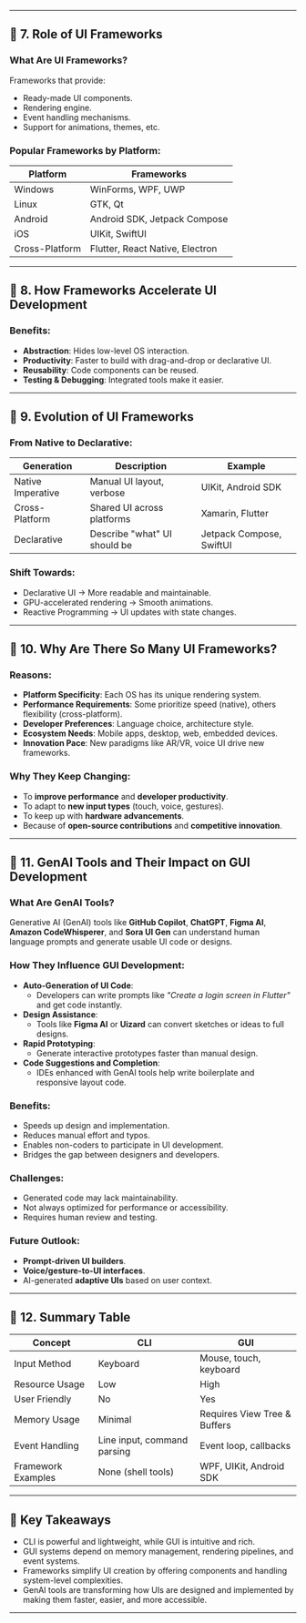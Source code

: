 
---

## 🔹 7. Role of UI Frameworks

### What Are UI Frameworks?

Frameworks that provide:
- Ready-made UI components.
- Rendering engine.
- Event handling mechanisms.
- Support for animations, themes, etc.

### Popular Frameworks by Platform:

| Platform  | Frameworks                     |
|-----------|--------------------------------|
| Windows   | WinForms, WPF, UWP             |
| Linux     | GTK, Qt                        |
| Android   | Android SDK, Jetpack Compose   |
| iOS       | UIKit, SwiftUI                 |
| Cross-Platform | Flutter, React Native, Electron |

---

## 🔹 8. How Frameworks Accelerate UI Development

### Benefits:
- **Abstraction**: Hides low-level OS interaction.
- **Productivity**: Faster to build with drag-and-drop or declarative UI.
- **Reusability**: Code components can be reused.
- **Testing & Debugging**: Integrated tools make it easier.

---

## 🔹 9. Evolution of UI Frameworks

### From Native to Declarative:

| Generation        | Description                          | Example                  |
|------------------|--------------------------------------|--------------------------|
| Native Imperative| Manual UI layout, verbose            | UIKit, Android SDK       |
| Cross-Platform    | Shared UI across platforms           | Xamarin, Flutter         |
| Declarative       | Describe "what" UI should be         | Jetpack Compose, SwiftUI |

### Shift Towards:
- Declarative UI → More readable and maintainable.
- GPU-accelerated rendering → Smooth animations.
- Reactive Programming → UI updates with state changes.

---

## 🔹 10. Why Are There So Many UI Frameworks?

### Reasons:

- **Platform Specificity**: Each OS has its unique rendering system.
- **Performance Requirements**: Some prioritize speed (native), others flexibility (cross-platform).
- **Developer Preferences**: Language choice, architecture style.
- **Ecosystem Needs**: Mobile apps, desktop, web, embedded devices.
- **Innovation Pace**: New paradigms like AR/VR, voice UI drive new frameworks.

### Why They Keep Changing:
- To **improve performance** and **developer productivity**.
- To adapt to **new input types** (touch, voice, gestures).
- To keep up with **hardware advancements**.
- Because of **open-source contributions** and **competitive innovation**.

---

## 🔹 11. GenAI Tools and Their Impact on GUI Development

### What Are GenAI Tools?

Generative AI (GenAI) tools like **GitHub Copilot**, **ChatGPT**, **Figma AI**, **Amazon CodeWhisperer**, and **Sora UI Gen** can understand human language prompts and generate usable UI code or designs.

### How They Influence GUI Development:

- **Auto-Generation of UI Code**: 
  - Developers can write prompts like _"Create a login screen in Flutter"_ and get code instantly.
- **Design Assistance**:
  - Tools like **Figma AI** or **Uizard** can convert sketches or ideas to full designs.
- **Rapid Prototyping**:
  - Generate interactive prototypes faster than manual design.
- **Code Suggestions and Completion**:
  - IDEs enhanced with GenAI tools help write boilerplate and responsive layout code.

### Benefits:
- Speeds up design and implementation.
- Reduces manual effort and typos.
- Enables non-coders to participate in UI development.
- Bridges the gap between designers and developers.

### Challenges:
- Generated code may lack maintainability.
- Not always optimized for performance or accessibility.
- Requires human review and testing.

### Future Outlook:
- **Prompt-driven UI builders**.
- **Voice/gesture-to-UI interfaces**.
- AI-generated **adaptive UIs** based on user context.

---

## 🔹 12. Summary Table

| Concept                 | CLI                          | GUI                         |
|-------------------------|------------------------------|-----------------------------|
| Input Method            | Keyboard                     | Mouse, touch, keyboard      |
| Resource Usage          | Low                          | High                        |
| User Friendly           | No                           | Yes                         |
| Memory Usage            | Minimal                      | Requires View Tree & Buffers|
| Event Handling          | Line input, command parsing  | Event loop, callbacks       |
| Framework Examples      | None (shell tools)           | WPF, UIKit, Android SDK     |

---

## 🧠 Key Takeaways

- CLI is powerful and lightweight, while GUI is intuitive and rich.
- GUI systems depend on memory management, rendering pipelines, and event systems.
- Frameworks simplify UI creation by offering components and handling system-level complexities.
- GenAI tools are transforming how UIs are designed and implemented by making them faster, easier, and more accessible.

---
